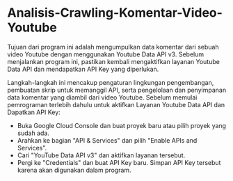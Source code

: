# Analisis-Crawling-Komentar-Video-Youtube
Tujuan dari program ini adalah mengumpulkan data komentar dari sebuah video Youtube dengan menggunakan Youtube Data API v3. Sebelum menjalankan program ini, pastikan kembali mengaktifkan layanan Youtube Data API dan mendapatkan API Key yang diperlukan.

Langkah-langkah ini mencakup pengaturan lingkungan pengembangan, pembuatan skrip untuk memanggil API, serta pengelolaan dan penyimpanan data komentar yang diambil dari video Youtube. Sebelum memulai pemrograman terlebih dahulu untuk aktifkan Layanan Youtube Data API dan Dapatkan API Key:
   - Buka Google Cloud Console dan buat proyek baru atau pilih proyek yang sudah ada.
   - Arahkan ke bagian "API & Services" dan pilih "Enable APIs and Services".
   - Cari "YouTube Data API v3" dan aktifkan layanan tersebut.
   - Pergi ke "Credentials" dan buat API Key baru. Simpan API Key tersebut karena akan digunakan dalam program.
